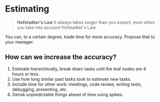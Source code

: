 # Estimating

> **Hofstadter's Law** It always takes longer than you expect, even when you take into account Hofstadter's Law.

You can, to a certain degree, trade time for more accuracy. Propose that to your manager.

## How can we increase the accuracy?

1. Estimate hierarchically, break down tasks until the leaf nodes are 4 hours or less.
2. Use how long similar past tasks took to estimate new tasks.
3. Include time for other work: meetings, code review, writing tests, debugging, presenting, etc.
4. Derisk unpredictable things ahead of time using spikes.
